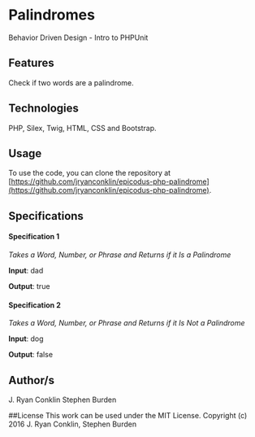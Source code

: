 # Palindromes
Behavior Driven Design - Intro to PHPUnit

## Features
Check if two words are a palindrome.

## Technologies

PHP, Silex, Twig, HTML, CSS and Bootstrap.

## Usage

To use the code, you can clone the repository at [https://github.com/jryanconklin/epicodus-php-palindrome](https://github.com/jryanconklin/epicodus-php-palindrome).

## Specifications

#### Specification 1 ####
*Takes a Word, Number, or Phrase and Returns if it Is a Palindrome*

__Input__: dad

__Output__: true

#### Specification 2 ####
*Takes a Word, Number, or Phrase and Returns if it Is Not a Palindrome*

__Input__: dog

__Output__: false


## Author/s
J. Ryan Conklin
Stephen Burden

##License
This work can be used under the MIT License.
Copyright (c) 2016 J. Ryan Conklin, Stephen Burden
